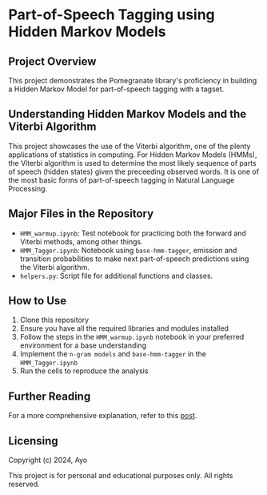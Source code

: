 # Part-of-Speech Tagging using Hidden Markov Models

## Project Overview

This project demonstrates the Pomegranate library's proficiency in building a Hidden Markov Model for part-of-speech tagging with a tagset.

## Understanding Hidden Markov Models and the Viterbi Algorithm

This project showcases the use of the Viterbi algorithm, one of the plenty applications of statistics in computing. For Hidden Markov Models (HMMs), the Viterbi algorithm is used to determine the most likely sequence of parts of speech (hidden states) given the preceeding observed words. It is one of the most basic forms of part-of-speech tagging in Natural Language Processing.

## Major Files in the Repository

- `HMM_warmup.ipynb`: Test notebook for practicing both the forward and Viterbi methods, among other things.
- `HMM_Tagger.ipynb`: Notebook using `base-hmm-tagger`, emission and transition probabilities to make next part-of-speech predictions using the Viterbi algorithm.
- `helpers.py`: Script file for additional functions and classes.

## How to Use

1. Clone this repository
2. Ensure you have all the required libraries and modules installed
3. Follow the steps in the `HMM_warmup.ipynb` notebook in your preferred environment for a base understanding
4. Implement the `n-gram models` and `base-hmm-tagger` in the `HMM_Tagger.ipynb`
5. Run the cells to reproduce the analysis

## Further Reading

For a more comprehensive explanation, refer to this [post](https://medium.com/towards-data-science/hidden-markov-models-explained-with-a-real-life-example-and-python-code-2df2a7956d65).

## Licensing

Copyright (c) 2024, Ayo

This project is for personal and educational purposes only. All rights reserved.
